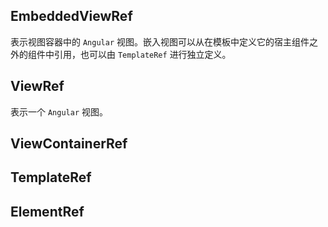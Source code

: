 ## EmbeddedViewRef
表示视图容器中的 `Angular` 视图。嵌入视图可以从在模板中定义它的宿主组件之外的组件中引用，也可以由 `TemplateRef` 进行独立定义。

## ViewRef
表示一个 `Angular` 视图。

## ViewContainerRef

## TemplateRef

## ElementRef 